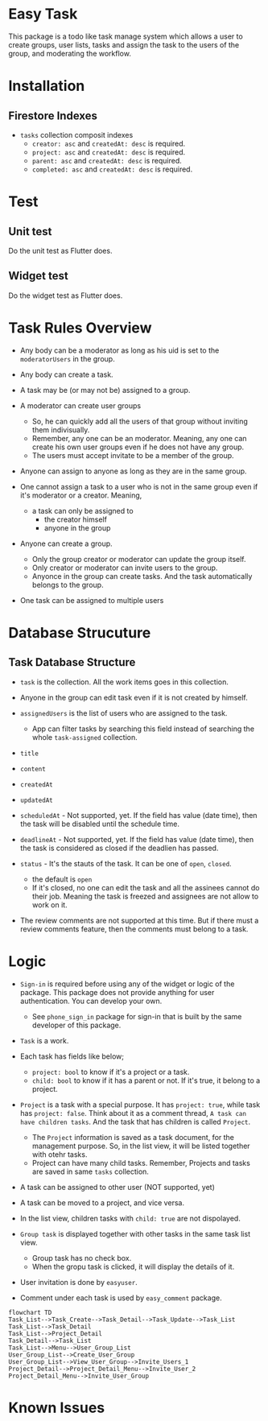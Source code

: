 # Easy Task

This package is a todo like task manage system which allows a user to create groups, user lists, tasks and assign the task to the users of the group, and moderating the workflow.




# Installation


## Firestore Indexes


- `tasks` collection composit indexes
  - `creator: asc` and `createdAt: desc` is required.
  - `project: asc` and `createdAt: desc` is required.
  - `parent: asc` and `createdAt: desc` is required.
  - `completed: asc` and `createdAt: desc` is required.




# Test

## Unit test

Do the unit test as Flutter does.

## Widget test

Do the widget test as Flutter does.



# Task Rules Overview

- Any body can be a moderator as long as his uid is set to the `moderatorUsers` in the group.
- Any body can create a task.
- A task may be (or may not be) assigned to a group.
- A moderator can create user groups
  - So, he can quickly add all the users of that group without inviting them indivisually.
  - Remember, any one can be an moderator. Meaning, any one can create his own user groups even if he does not have any group.
  - The users must accept invitate to be a member of the group.

- Anyone can assign to anyone as long as they are in the same group.

- One cannot assign a task to a user who is not in the same group even if it's moderator or a creator. Meaning,
  - a task can only be assigned to
    - the creator himself
    - anyone in the group

- Anyone can create a group.
  - Only the group creator or moderator can update the group itself.
  - Only creator or moderator can invite users to the group.
  - Anyonce in the group can create tasks. And the task automatically belongs to the group.


- One task can be assigned to multiple users




# Database Strucuture


## Task Database Structure

- `task` is the collection. All the work items goes in this collection.


- Anyone in the group can edit task even if it is not created by himself.

- `assignedUsers` is the list of users who are assigned to the task.
  - App can filter tasks by searching this field instead of searching the whole `task-assigned` collection.

- `title`
- `content`
- `createdAt`
- `updatedAt`
- `scheduledAt` - Not supported, yet. If the field has value (date time), then the task will be disabled until the schedule time.
- `deadlineAt` - Not supported, yet. If the field has value (date time), then the task is considered as closed if the deadlien has passed.
- `status` - It's the stauts of the task. It can be one of `open`, `closed`.
  - the default is `open`
  - If it's closed, no one can edit the task and all the assinees cannot do their job. Meaning the task is freezed and assignees are not allow to work on it.


- The review comments are not supported at this time. But if there must a review comments feature, then the comments must belong to a task.




# Logic

- `Sign-in` is required before using any of the widget or logic of the package. This package does not provide anything for user authentication. You can develop your own.
  - See `phone_sign_in` package for sign-in that is built by the same developer of this package.


- `Task` is a work.

- Each task has fields like below;
  - `project: bool` to know if it's a project or a task.
  - `child: bool` to know if it has a parent or not. If it's true, it belong to a project.

- `Project` is a task with a special purpose. It has `project: true`, while task has `project: false`. Think about it as a comment thread, `A task can have children tasks`. And the task that has children is called `Project`.
  - The `Project` information is saved as a task document, for the management purpose. So, in the list view, it will be listed together with otehr tasks.
  - Project can have many child tasks. Remember, Projects and tasks are saved in same `tasks` collection.

- A task can be assigned to other user (NOT supported, yet)

- A task can be moved to a project, and vice versa.

- In the list view, children tasks with `child: true` are not dispolayed.

- `Group task` is displayed together with other tasks in the same task list view.
  - Group task has no check box.
  - When the gropu task is clicked, it will display the details of it.

- User invitation is done by `easyuser`.
- Comment under each task is used by `easy_comment` package.

```mermaid
flowchart TD
Task_List-->Task_Create-->Task_Detail-->Task_Update-->Task_List
Task_List-->Task_Detail
Task_List-->Project_Detail
Task_Detail-->Task_List
Task_List-->Menu-->User_Group_List
User_Group_List-->Create_User_Group
User_Group_List-->View_User_Group-->Invite_Users_1
Project_Detail-->Project_Detail_Menu-->Invite_User_2
Project_Detail_Menu-->Invite_User_Group
```











# Known Issues


